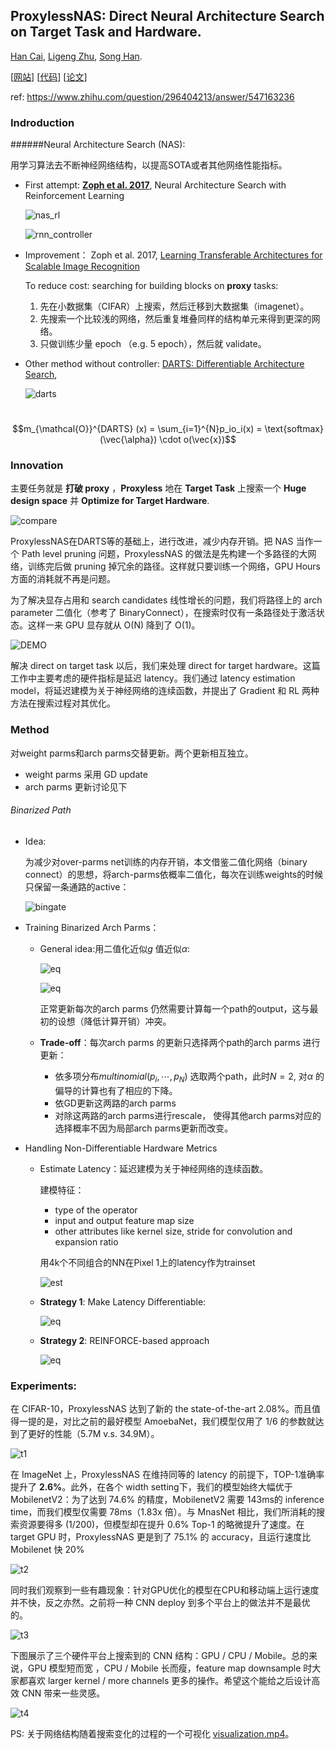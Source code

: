 ## ProxylessNAS: Direct Neural Architecture Search on Target Task and Hardware. 

[Han Cai](https://link.zhihu.com/?target=http%3A//han-cai.github.io/), [Ligeng Zhu](https://link.zhihu.com/?target=http%3A//lzhu.me/), [Song Han](https://link.zhihu.com/?target=http%3A//songhan.mit.edu/).

[[网站](https://link.zhihu.com/?target=https%3A//hanlab.mit.edu/projects/proxylessNAS/)] [[代码](https://link.zhihu.com/?target=https%3A//github.com/MIT-HAN-LAB/ProxylessNAS)] [[论文](https://link.zhihu.com/?target=https%3A//arxiv.org/abs/1812.00332)]

ref:  https://www.zhihu.com/question/296404213/answer/547163236

### Indroduction

######Neural Architecture Search (NAS): 

用学习算法去不断神经网络结构，以提高SOTA或者其他网络性能指标。

* First attempt: [**Zoph et al. 2017**](https://arxiv.org/abs/1611.01578), Neural Architecture Search with Reinforcement Learning

  ![nas_rl](NAS_RL.jpg)

  ![rnn_controller](rnn_controller.jpg)

* Improvement： Zoph et al. ‎2017, [Learning Transferable Architectures for Scalable Image Recognition](https://arxiv.org/abs/1707.07012)

  To reduce cost: searching for building blocks on **proxy** tasks: 

  1. 先在小数据集（CIFAR）上搜索，然后迁移到大数据集（imagenet）。
  2. 先搜索一个比较浅的网络，然后重复堆叠同样的结构单元来得到更深的网络。
  3. 只做训练少量 epoch （e.g. 5 epoch），然后就 validate。

* Other method without controller: [DARTS: Differentiable Architecture Search](https://arxiv.org/abs/1806.09055), 

  ![darts](darts.jpg)

​          $$m_{\mathcal{O}}^{DARTS} (x) = \sum_{i=1}^{N}p_io_i(x) = \text{softmax}(\vec{\alpha}) \cdot o(\vec{x})$$

### Innovation

主要任务就是 **打破 proxy** ，**Proxyless** 地在 **Target Task** 上搜索一个 **Huge design space** 并 **Optimize for Target Hardware**.

![compare](compare.jpg)

ProxylessNAS在DARTS等的基础上，进行改进，减少内存开销。把 NAS 当作一个 Path level pruning 问题，ProxylessNAS 的做法是先构建一个多路径的大网络，训练完后做 pruning 掉冗余的路径。这样就只要训练一个网络，GPU Hours 方面的消耗就不再是问题。

为了解决显存占用和 search candidates 线性增长的问题，我们将路径上的 arch parameter 二值化（参考了 BinaryConnect），在搜索时仅有一条路径处于激活状态。这样一来 GPU 显存就从 O(N) 降到了 O(1)。

![DEMO](demo.jpg)

解决 direct on target task 以后，我们来处理 direct for target hardware。这篇工作中主要考虑的硬件指标是延迟 latency。我们通过 latency estimation model，将延迟建模为关于神经网络的连续函数，并提出了 Gradient 和 RL 两种方法在搜索过程对其优化。

### Method

对weight parms和arch parms交替更新。两个更新相互独立。

* weight parms 采用 GD update
* arch parms 更新讨论见下

###### Binarized Path

* Idea:

  为减少对over-parms net训练的内存开销，本文借鉴二值化网络（binary connect）的思想，将arch-parms依概率二值化，每次在训练weights的时候只保留一条通路的active：

  ![bingate](bingate.jpg)

* Training Binarized Arch Parms：

  * General idea:用二值化近似$g$ 值近似$\alpha$:

    ![eq](diff_arch.jpg)

    ![eq](dLdg.jpg)

    正常更新每次的arch parms 仍然需要计算每一个path的output，这与最初的设想（降低计算开销）冲突。

  * **Trade-off**：每次arch parms 的更新只选择两个path的arch parms 进行更新：
    * 依多项分布$multinomial(p_i,\cdots,p_N)$ 选取两个path，此时$N=2$, 对$\alpha$ 的偏导的计算也有了相应的下降。
    * 依GD更新这两路的arch parms
    * 对除这两路的arch parms进行rescale， 使得其他arch parms对应的选择概率不因为局部arch parms更新而改变。

* Handling Non-Differentiable Hardware Metrics

  * Estimate Latency：延迟建模为关于神经网络的连续函数。

    建模特征：

    * type of the operator
    * input and output feature map size
    * other attributes like kernel size, stride for convolution and expansion ratio

    用4k个不同组合的NN在Pixel 1上的latency作为trainset

    ![est](latency_est.jpg)

  * **Strategy 1**: Make Latency Differentiable:

    ![eq](exp_lat.jpg)

  * **Strategy 2**: REINFORCE-based approach

    ![eq](rl.jpg)

### Experiments:

在 CIFAR-10，ProxylessNAS 达到了新的 the state-of-the-art 2.08%。而且值得一提的是，对比之前的最好模型 AmoebaNet，我们模型仅用了 1/6 的参数就达到了更好的性能（5.7M v.s. 34.9M）。

![t1](t1.jpg)

在 ImageNet 上，ProxylessNAS 在维持同等的 latency 的前提下，TOP-1准确率提升了 **2.6%**。此外，在各个 width setting下，我们的模型始终大幅优于 MobilenetV2：为了达到 74.6% 的精度，MobilenetV2 需要 143ms的 inference time，而我们模型仅需要 78ms（1.83x 倍）。与 MnasNet 相比，我们所消耗的搜索资源要得多 (1/200)，但模型却在提升 0.6% Top-1 的略微提升了速度。在 target GPU 时，ProxylessNAS 更是到了 75.1% 的 accuracy，且运行速度比 Mobilenet 快 20%

![t2](t2.jpg)

同时我们观察到一些有趣现象：针对GPU优化的模型在CPU和移动端上运行速度并不快，反之亦然。之前将一种 CNN deploy 到多个平台上的做法并不是最优的。 

![t3](t3.jpg)

下图展示了三个硬件平台上搜索到的 CNN 结构：GPU / CPU / Mobile。总的来说，GPU 模型短而宽 ，CPU / Mobile 长而瘦，feature map downsample 时大家都喜欢 larger kernel / more channels 更多的操作。希望这个能给之后设计高效 CNN 带来一些灵感。

![t4](t4.jpg)

PS: 关于网络结构随着搜索变化的过程的一个可视化 [visualization.mp4](https://link.zhihu.com/?target=https%3A//hanlab.mit.edu/files/proxylessNAS/visualization.mp4)。





